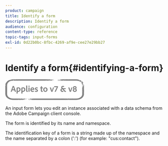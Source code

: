 ```yaml
---
product: campaign
title: Identify a form
description: Identify a form
audience: configuration
content-type: reference
topic-tags: input-forms
exl-id: 0d22b0bc-8fbc-4269-af9e-cee27e29bb27
---
```

# Identify a form{#identifying-a-form}

![](../../assets/common.svg)

An input form lets you edit an instance associated with a data schema from the Adobe Campaign client console.

The form is identified by its name and namespace.

The identification key of a form is a string made up of the namespace and the name separated by a colon (':') (for example: "cus:contact").
